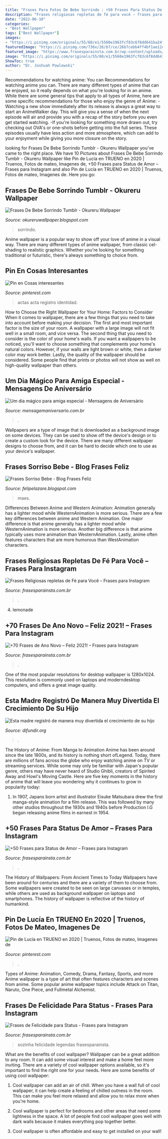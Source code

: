 ```yaml
---
title: "Frases Para Fotos De Bebe Sorrindo : +50 Frases Para Status De Amor – Frases Para Instagram"
description: "Frases religiosas repletas de fé para você – frases para instagram"
date: "2022-06-10"
categories:
- "Best Wallpaper"
tags: ["Best Wallpaper"]
images:
- "https://i.pinimg.com/originals/55/60/e1/5560e1963fcf83c6f8dd641ba24f65ac.jpg"
featuredImage: "https://i.pinimg.com/736x/26/b7/ce/26b7cebb4ff4bf1ae12c9f39f2268c3c.jpg"
featured_image: "https://www.frasesparainsta.com.br/wp-content/uploads/2020/09/FRASES-RELIGIOSAS.jpg"
image: "https://i.pinimg.com/originals/55/60/e1/5560e1963fcf83c6f8dd641ba24f65ac.jpg"
ShowToc: true
author: "Dr. Joshuah Powlowski"
---
```



Recommendations for watching anime: You can
Recommendations for watching anime you can. There are many different types of anime that can be enjoyed, so it really depends on what you're looking for in an anime. While there are some general tips that apply to all types of Anime, here are some specific recommendations for those who enjoy the genre of Anime: 
-Watching a new show immediately after its release is always a great way to start an AnimeWalker day. This will give you a sense of when the next episode will air and provide you with a recap of the story before you even get started watching. 
-If you're looking for something more drawn out, try checking out OVA's or one-shots before getting into the full series. These episodes usually have less action and more atmosphere, which can add to your enjoyment while giving you more closure on the story.

	

		
looking for Frases De Bebe Sorrindo Tumblr - Okureru Wallpaper you've came to the right place. We have 10 Pictures about Frases De Bebe Sorrindo Tumblr - Okureru Wallpaper like Pin de Lucía en TRUENO en 2020 | Truenos, Fotos de mateo, Imagenes de, +50 Frases para Status de Amor – Frases para Instagram and also Pin de Lucía en TRUENO en 2020 | Truenos, Fotos de mateo, Imagenes de. Here you go:
		
    
## Frases De Bebe Sorrindo Tumblr - Okureru Wallpaper

<img loading=lazy src="https://www.frasesdobem.com.br/wp-content/uploads/2019/12/o-que-acontece-na.jpg" onerror="this.onerror=null;this.src='https://tse3.mm.bing.net/th?id=OIP.H1jgyT6tOpp5v80G0chQ1gHaHa&amp;pid=15.1';" alt="Frases De Bebe Sorrindo Tumblr - Okureru Wallpaper">

_Source: okureruwallpaper.blogspot.com_

>sorrindo. 

	

Anime wallpaper is a popular way to show off your love of anime in a visual way. There are many different types of anime wallpaper, from classic cel-shading to realistic graphics. Whether you're looking for something traditional or futuristic, there's always something to choice from.

    
## Pin En Cosas Interesantes

<img loading=lazy src="https://i.pinimg.com/736x/b4/5e/3b/b45e3ba12cd88702d0af05d6c2f6024d.jpg" onerror="this.onerror=null;this.src='https://tse3.mm.bing.net/th?id=OIP.9zRt_CZvDl2ZAVpRJatEWwHaLq&amp;pid=15.1';" alt="Pin en Cosas interesantes">

_Source: pinterest.com_

>actas acta registro identidad. 

	

How to Choose the Right Wallpaper for Your Home: Factors to Consider
When it comes to wallpaper, there are a few things that you need to take into account before making your decision. The first and most important factor is the size of your room. A wallpaper with a large image will not fit well in a small room, and vice versa. 
The second thing that you need to consider is the color of your home's walls. If you want a wallpapers to be noticed, you'll want to choose something that complements your home's natural colors. However, if your walls are light brown or white, then a darker color may work better. 
Lastly, the quality of the wallpaper should be considered. Some people find that prints or photos will not show as well on high-quality wallpaper than others.

    
## Um Dia Mágico Para Amiga Especial - Mensagens De Aniversário

<img loading=lazy src="https://static.mensagemaniversario.com.br/img/40/4b/um-dia-magico-para-amiga-especial-og.png" onerror="this.onerror=null;this.src='https://tse1.mm.bing.net/th?id=OIP.AVobelGtH8mZlOztgbYd_AHaD4&amp;pid=15.1';" alt="Um dia mágico para amiga especial - Mensagens de Aniversário">

_Source: mensagemaniversario.com.br_

>. 

	

Wallpapers are a type of image that is downloaded as a background image on some devices. They can be used to show off the device's design or to create a custom look for the device. There are many different wallpaper designs to choose from, and it can be hard to decide which one to use as your device's wallpaper.

    
## Frases Sorriso Bebe - Blog Frases Feliz

<img loading=lazy src="https://i.pinimg.com/originals/55/60/e1/5560e1963fcf83c6f8dd641ba24f65ac.jpg" onerror="this.onerror=null;this.src='https://tse4.mm.bing.net/th?id=OIP.srY0robbSI4PVurgVoQ3DQHaHj&amp;pid=15.1';" alt="Frases Sorriso Bebe - Blog Frases Feliz">

_Source: felipelazare.blogspot.com_

>maes. 

	

Differences Between Anime and Western Animation: Animation generally has a lighter mood while WesternAnimation is more serious.
There are a few key differences between anime and Western Animation. One major difference is that anime generally has a lighter mood while WesternAnimation is more serious. Another big difference is that anime typically uses more animation than WesternAnimation. Lastly, anime often features characters that are more humorous than WestAnimation characters.

    
## Frases Religiosas Repletas De Fé Para Você – Frases Para Instagram

<img loading=lazy src="https://www.frasesparainsta.com.br/wp-content/uploads/2020/09/FRASES-RELIGIOSAS.jpg" onerror="this.onerror=null;this.src='https://tse1.mm.bing.net/th?id=OIP.5wcU79gaqDXnqfuJCiPYpAHaE8&amp;pid=15.1';" alt="Frases Religiosas repletas de Fé para Você – Frases para Instagram">

_Source: frasesparainsta.com.br_

>. 

	

4. lemonade 

    
## +70 Frases De Ano Novo – Feliz 2021! – Frases Para Instagram

<img loading=lazy src="https://www.frasesparainsta.com.br/wp-content/uploads/2020/12/feliz-ano-novo-capa.jpg" onerror="this.onerror=null;this.src='https://tse1.mm.bing.net/th?id=OIP.uYjHNwkN0SezeIefivGyVwHaE8&amp;pid=15.1';" alt="+70 Frases de Ano Novo – Feliz 2021! – Frases para Instagram">

_Source: frasesparainsta.com.br_

>. 

	

One of the most popular resolutions for desktop wallpaper is 1280x1024. This resolution is commonly used on laptops and moderndesktop computers, and offers a great image quality.

    
## Esta Madre Registró De Manera Muy Divertida El Crecimiento De Su Hijo

<img loading=lazy src="https://difundir.org/wp-content/uploads/2016/04/b5.png" onerror="this.onerror=null;this.src='https://tse4.mm.bing.net/th?id=OIP.Zoq3hjwHR_TQdjY66NDiCwHaE7&amp;pid=15.1';" alt="Esta madre registró de manera muy divertida el crecimiento de su hijo">

_Source: difundir.org_

>. 

	

The History of Anime: From Manga to Animation
Anime has been around since the late 1800s, and its history is nothing short ofLegend. Today, there are millions of fans across the globe who enjoy watching anime on TV or streaming services. While some may only be familiar with Japan's popular genre, others may have never heard of Studio Ghibli, creators of Spirited Away and Howl's Moving Castle. Here are five key moments in the history of anime that will leave you wondering why it continues to grow in popularity today:
1) In 1907, Japans born artist and illustrator Eisuke Matsubara drew the first manga-style animation for a film release. This was followed by many other studios throughout the 1930s and 1940s before Production I.G began releasing anime films in earnest in 1954.

    
## +50 Frases Para Status De Amor – Frases Para Instagram

<img loading=lazy src="https://www.frasesparainsta.com.br/wp-content/uploads/2020/03/status-de-amor.jpg" onerror="this.onerror=null;this.src='https://tse1.mm.bing.net/th?id=OIP.9nvaEU3BEk1PZzvQnVixeAHaE8&amp;pid=15.1';" alt="+50 Frases para Status de Amor – Frases para Instagram">

_Source: frasesparainsta.com.br_

>. 

	

The History of Wallpapers: From Ancient Times to Today
Wallpapers have been around for centuries and there are a variety of them to choose from. Some wallpapers were created to be seen on large canvases or in temples, while others are used as background wallpaper on laptops and smartphones. The history of wallpaper is reflective of the history of humankind.

    
## Pin De Lucía En TRUENO En 2020 | Truenos, Fotos De Mateo, Imagenes De

<img loading=lazy src="https://i.pinimg.com/736x/26/b7/ce/26b7cebb4ff4bf1ae12c9f39f2268c3c.jpg" onerror="this.onerror=null;this.src='https://tse1.mm.bing.net/th?id=OIP.BI7sRLGdYqQygDmMS0Qv6gHaNL&amp;pid=15.1';" alt="Pin de Lucía en TRUENO en 2020 | Truenos, Fotos de mateo, Imagenes de">

_Source: pinterest.com_

>. 

	

Types of Anime: Animation, Comedy, Drama, Fantasy, Sports, and more
Anime wallpaper is a type of art that often features characters and scenes from anime. Some popular anime wallpaper topics include Attack on Titan, Naruto, One Piece, and Fullmetal Alchemist.

    
## Frases De Felicidade Para Status - Frases Para Instagram

<img loading=lazy src="https://www.frasesparainsta.com.br/wp-content/uploads/2020/04/frases-de-felicidade.jpg" onerror="this.onerror=null;this.src='https://tse4.mm.bing.net/th?id=OIP.WLY5LIt_9ZreBGHjMdKnkwHaE8&amp;pid=15.1';" alt="Frases de Felicidade para Status - Frases para Instagram">

_Source: frasesparainsta.com.br_

>sozinha felicidade legendas frasesparainsta. 

	

What are the benefits of cool wallpaper?
Wallpaper can be a great addition to any room. It can add some visual interest and make a home feel more inviting. There are a variety of cool wallpaper options available, so it's important to find the right one for your needs. Here are some benefits of using cool wallpaper: 
1. Cool wallpaper can add an air of chill. When you have a wall full of cool wallpaper, it can help create a feeling of chilled outness in the room. This can make you feel more relaxed and allow you to relax more when you're home. 

2. Cool wallpaper is perfect for bedrooms and other areas that need some lightness in the space. A lot of people find cool wallpaper goes well with dark walls because it makes everything pop together better. 

3. Cool wallpaper is often affordable and easy to get installed on your wall!


